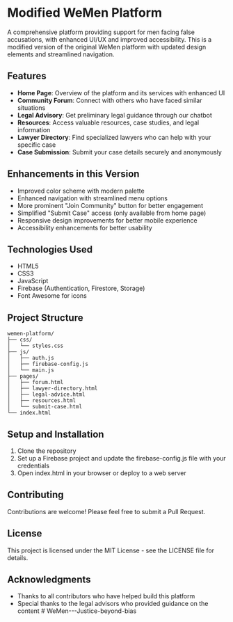 # Modified WeMen Platform

A comprehensive platform providing support for men facing false accusations, with enhanced UI/UX and improved accessibility. This is a modified version of the original WeMen platform with updated design elements and streamlined navigation.

## Features

- **Home Page**: Overview of the platform and its services with enhanced UI
- **Community Forum**: Connect with others who have faced similar situations
- **Legal Advisory**: Get preliminary legal guidance through our chatbot
- **Resources**: Access valuable resources, case studies, and legal information
- **Lawyer Directory**: Find specialized lawyers who can help with your specific case
- **Case Submission**: Submit your case details securely and anonymously

## Enhancements in this Version

- Improved color scheme with modern palette
- Enhanced navigation with streamlined menu options
- More prominent "Join Community" button for better engagement
- Simplified "Submit Case" access (only available from home page)
- Responsive design improvements for better mobile experience
- Accessibility enhancements for better usability

## Technologies Used

- HTML5
- CSS3
- JavaScript
- Firebase (Authentication, Firestore, Storage)
- Font Awesome for icons

## Project Structure

```
wemen-platform/
├── css/
│   └── styles.css
├── js/
│   ├── auth.js
│   ├── firebase-config.js
│   └── main.js
├── pages/
│   ├── forum.html
│   ├── lawyer-directory.html
│   ├── legal-advice.html
│   ├── resources.html
│   └── submit-case.html
└── index.html
```

## Setup and Installation

1. Clone the repository
2. Set up a Firebase project and update the firebase-config.js file with your credentials
3. Open index.html in your browser or deploy to a web server

## Contributing

Contributions are welcome! Please feel free to submit a Pull Request.

## License

This project is licensed under the MIT License - see the LICENSE file for details.

## Acknowledgments

- Thanks to all contributors who have helped build this platform
- Special thanks to the legal advisors who provided guidance on the content #   W e M e n - - - J u s t i c e - b e y o n d - b i a s  
 